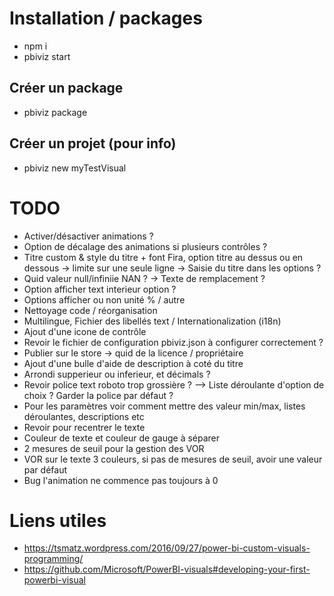 # Installation / packages
- npm i
- pbiviz start

## Créer un package
- pbiviz package

## Créer un projet (pour info)
- pbiviz new myTestVisual

# TODO
- Activer/désactiver animations ?
- Option de décalage des animations si plusieurs contrôles ?
- Titre custom & style du titre + font Fira, option titre au dessus ou en dessous -> limite sur une seule ligne -> Saisie du titre dans les options ?
- Quid valeur null/infiniie NAN ? -> Texte de remplacement ?
- Option afficher text interieur option ?
- Options afficher ou non unité % / autre
- Nettoyage code / réorganisation
- Multilingue, Fichier des libellés text / Internationalization (i18n)
- Ajout d'une icone de contrôle
- Revoir le fichier de configuration pbiviz.json à configurer correctement ?
- Publier sur le store -> quid de la licence / propriétaire
- Ajout d'une bulle d'aide de description à coté du titre
- Arrondi supperieur ou inferieur, et décimals ?
- Revoir police text roboto trop grossière ? --> Liste déroulante d'option de choix ? Garder la police par défaut ?
- Pour les paramètres voir comment mettre des valeur min/max, listes déroulantes, descriptions etc
- Revoir pour recentrer le texte
- Couleur de texte et couleur de gauge à séparer
- 2 mesures de seuil pour la gestion des VOR
- VOR sur le texte 3 couleurs, si pas de mesures de seuil, avoir une valeur par défaut
- Bug l'animation ne commence pas toujours à 0

# Liens utiles
- https://tsmatz.wordpress.com/2016/09/27/power-bi-custom-visuals-programming/
- https://github.com/Microsoft/PowerBI-visuals#developing-your-first-powerbi-visual
